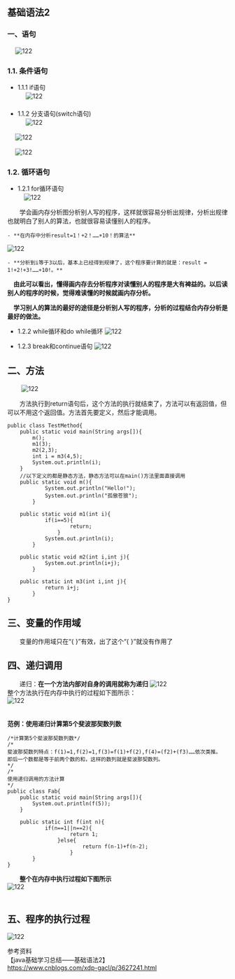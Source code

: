 ## 基础语法2
### 一、语句
　  ![122](https://github.com/wangdl000/study/blob/master/05_Java%E7%9F%A5%E8%AF%86%E7%82%B9%E6%80%BB%E7%BB%93/resource_122/122_100.png)  　

### 1.1. 条件语句

  - 1.1.1 if语句  
　  ![122](https://github.com/wangdl000/study/blob/master/05_Java%E7%9F%A5%E8%AF%86%E7%82%B9%E6%80%BB%E7%BB%93/resource_122/122_111.png)  
　　
  - 1.1.2 分支语句(switch语句)  
 　  ![122](https://github.com/wangdl000/study/blob/master/05_Java%E7%9F%A5%E8%AF%86%E7%82%B9%E6%80%BB%E7%BB%93/resource_122/122_112.png)  

 　  ![122](https://github.com/wangdl000/study/blob/master/05_Java%E7%9F%A5%E8%AF%86%E7%82%B9%E6%80%BB%E7%BB%93/resource_122/122_113.png)  

 　  ![122](https://github.com/wangdl000/study/blob/master/05_Java%E7%9F%A5%E8%AF%86%E7%82%B9%E6%80%BB%E7%BB%93/resource_122/122_114.png)  

### 1.2. 循环语句

  - 1.2.1 for循环语句  
 　![122](https://github.com/wangdl000/study/blob/master/05_Java%E7%9F%A5%E8%AF%86%E7%82%B9%E6%80%BB%E7%BB%93/resource_122/122_121_1.png)   

　　学会画内存分析图分析别人写的程序，这样就很容易分析出规律，分析出规律也就明白了别人的算法，也就很容易读懂别人的程序。  

    - **在内存中分析result=1！+2！……+10！的算法**  
![122](https://github.com/wangdl000/study/blob/master/05_Java%E7%9F%A5%E8%AF%86%E7%82%B9%E6%80%BB%E7%BB%93/resource_122/122_121_1.png)   

    - **分析到i等于3以后，基本上已经得到规律了，这个程序要计算的就是：result = 1!+2!+3!……+10!。**  

　**由此可以看出，懂得画内存去分析程序对读懂别人的程序是大有裨益的。以后读别人的程序的时候，觉得难读懂的时候就画内存分析。**  

　**学习别人的算法的最好的途径是分析别人写的程序，分析的过程结合内存分析是最好的做法。**  

  - 1.2.2 while循环和do while循环
![122](https://github.com/wangdl000/study/blob/master/05_Java%E7%9F%A5%E8%AF%86%E7%82%B9%E6%80%BB%E7%BB%93/resource_122/122_122.png)   

  - 1.2.3 break和continue语句
![122](https://github.com/wangdl000/study/blob/master/05_Java%E7%9F%A5%E8%AF%86%E7%82%B9%E6%80%BB%E7%BB%93/resource_122/122_123.png)   

## 二、方法
　　
![122](https://github.com/wangdl000/study/blob/master/05_Java%E7%9F%A5%E8%AF%86%E7%82%B9%E6%80%BB%E7%BB%93/resource_122/122_200.png)   

　　方法执行到return语句后，这个方法的执行就结束了，方法可以有返回值，但可以不用这个返回值。方法首先要定义，然后才能调用。  


    public class TestMethod{
        public static void main(String args[]){
            m();
            m1(3);
            m2(2,3);
            int i = m3(4,5);
            System.out.println(i);
        }
        //以下定义的都是静态方法，静态方法可以在main()方法里面直接调用
        public static void m(){
                System.out.println("Hello!");
                System.out.println("孤傲苍狼");
            }
            
        public static void m1(int i){
                if(i==5){
                        return;
                    }
                System.out.println(i);
            }
            
        public static void m2(int i,int j){
                System.out.println(i+j);
            }
            
        public static int m3(int i,int j){
                return i+j;
            }
    }

## 三、变量的作用域
　　变量的作用域只在“{  }”有效，出了这个“{  }”就没有作用了

## 四、递归调用
　　递归：**在一个方法内部对自身的调用就称为递归** 
![122](https://github.com/wangdl000/study/blob/master/05_Java%E7%9F%A5%E8%AF%86%E7%82%B9%E6%80%BB%E7%BB%93/resource_122/122_400.png)  
  整个方法执行在内存中执行的过程如下图所示：  
![122](https://github.com/wangdl000/study/blob/master/05_Java%E7%9F%A5%E8%AF%86%E7%82%B9%E6%80%BB%E7%BB%93/resource_122/122_401.png)  
　

**范例：使用递归计算第5个斐波那契数列数**  
   
    /*计算第5个斐波那契数列数*/
    /*
    斐波那契数列特点：f(1)=1,f(2)=1,f(3)=f(1)+f(2),f(4)=(f2)+(f3)……依次类推。
    即后一个数都是等于前两个数的和，这样的数列就是斐波那契数列。
    */
    /*
    使用递归调用的方法计算
    */
    public class Fab{
        public static void main(String args[]){
            System.out.println(f(5));
        }
        
        public static int f(int n){
                if(n==1||n==2){
                        return 1;
                    }else{
                            return f(n-1)+f(n-2);
                        }
            }
    }

　　**整个在内存中执行过程如下图所示**  
![122](https://github.com/wangdl000/study/blob/master/05_Java%E7%9F%A5%E8%AF%86%E7%82%B9%E6%80%BB%E7%BB%93/resource_122/122_402.png)  
　
## 五、程序的执行过程
![122](https://github.com/wangdl000/study/blob/master/05_Java%E7%9F%A5%E8%AF%86%E7%82%B9%E6%80%BB%E7%BB%93/resource_122/122_500.png)  

参考资料  
【java基础学习总结——基础语法2】  
https://www.cnblogs.com/xdp-gacl/p/3627241.html
